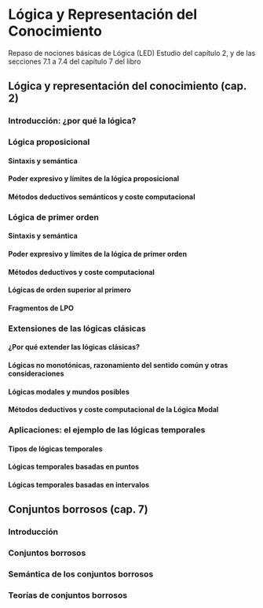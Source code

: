 # Lógica y Representación del Conocimiento

Repaso de nociones básicas de Lógica (LED)
Estudio del capítulo 2, y de las secciones 7.1 a 7.4 del capítulo 7 del libro

## Lógica y representación del conocimiento (cap. 2)
### Introducción: ¿por qué la lógica?
### Lógica proposicional
#### Sintaxis y semántica
#### Poder expresivo y límites de la lógica proposicional
#### Métodos deductivos semánticos y coste computacional
### Lógica de primer orden
#### Sintaxis y semántica
#### Poder expresivo y límites de la lógica de primer orden
#### Métodos deductivos y coste computacional
#### Lógicas de orden superior al primero
#### Fragmentos de LPO
### Extensiones de las lógicas clásicas
#### ¿Por qué extender las lógicas clásicas?
#### Lógicas no monotónicas, razonamiento del sentido común y otras consideraciones
#### Lógicas modales y mundos posibles
#### Métodos deductivos y coste computacional de la Lógica Modal
### Aplicaciones: el ejemplo de las lógicas temporales
#### Tipos de lógicas temporales
#### Lógicas temporales basadas en puntos
#### Lógicas temporales basadas en intervalos
## Conjuntos borrosos (cap. 7)
### Introducción
### Conjuntos borrosos
### Semántica de los conjuntos borrosos
### Teorías de conjuntos borrosos